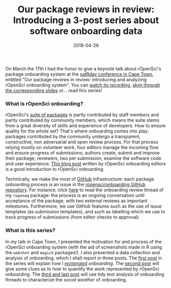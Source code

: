 ﻿---
slug: A-satrday-ct-series
title: "Our package reviews in review: Introducing a 3-post series about software onboarding data"
authors:
  - name: Maëlle Salmon
    url: https://masalmon.eu/
date: 2018-04-26
categories: blog
topicid: 1151
tags:
- r
- community
- software
- review
- onboarding
---

On March the 17th I had the honor to give a keynote talk about rOpenSci's package onboarding system at the [satRday conference in Cape Town](https://capetown2018.satrdays.org/), entitled "Our package reviews in review: introducing and analyzing rOpenSci onboarding system". You can [watch its recording](https://www.youtube.com/watch?v=lZ3deq52qCk), [skim through the corresponding slides](http://www.masalmon.eu/satrday_keynote/slides) or... read this series!

### What is rOpenSci onboarding?

rOpenSci's [suite of packages](https://ropensci.org/packages/) is partly contributed by staff members and partly contributed by community members, which means the suite stems from a great diversity of skills and experience of developers. How to ensure quality for the whole set? That's where onboarding comes into play: packages contributed by the community undergo a transparent, constructive, non adversarial and open review process. For that process relying mostly on volunteer work, four editors manage the incoming flow and ensure progress of submissions; authors create, submit and improve their package; reviewers, two per submission, examine the software code and user experience. [This blog post](https://www.numfocus.org/blog/how-ropensci-uses-code-review-to-promote-reproducible-science/) written by rOpenSci onboarding editors is a good introduction to rOpenSci onboarding. 

Technically, we make the most of [GitHub](https://github.com/) infrastructure: each package onboarding process is an issue in the [ropensci/onboarding GitHub repository](https://github.com/ropensci/onboarding/). For instance, click [here](https://github.com/ropensci/onboarding/issues/24) to read the onboarding review thread of my `ropenaq` package: the process is an ongoing conversation until acceptance of the package, with two external reviews as important milestones. Furthermore, we use GitHub features such as the use of issue templates (as submission templates), and such as labelling which we use to track progress of submissions (from editor checks to approval). 

### What is this series?

In my talk in Cape Town, I presented the motivation for and process of the rOpenSci onboarding system (with the aid of screenshots made in R using the `webshot` and `magick` packages!). I also presented a data collection and analysis of onboarding, which I shall report in three posts. The [first post](https://ropensci.org/blog/2018/04/26/rectangling-onboarding/) in the series will explain how I _[rectangled](https://www.youtube.com/watch?v=GapSskrtUzU) onboarding_. The [second post](https://ropensci.org/blog/2018/05/03/onboarding-is-work/) will give some clues as to how to quantify the work represented by rOpenSci onboarding. The [third and last post](https://ropensci.org/blog/2018/05/10/onboarding-social-weather/) will use tidy text analysis of onboarding threads to characterize the _social weather_ of onboarding. 

